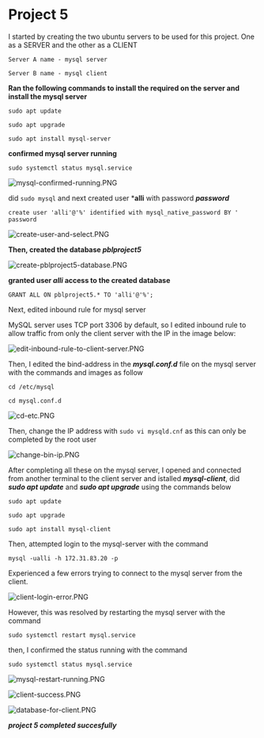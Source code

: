 # Project 5

I started by creating the two ubuntu servers to be used for this project. One as a SERVER and the other as a CLIENT

``Server A name - mysql server``

``Server B name - mysql client``

**Ran the following commands to install the required on the server and install the mysql server**

`sudo apt update`

`sudo apt upgrade`

`sudo apt install mysql-server`

**confirmed mysql server running**

`sudo systemctl status mysql.service`

![mysql-confirmed-running.PNG](./images/mysql-confirmed-running.PNG)

did `sudo mysql` and next created user ***alli** with password ***password***

`create user 'alli'@'%' identified with mysql_native_password BY '
password`


![create-user-and-select.PNG](./images/create-user-and-select.PNG)

**Then, created the database ***pblproject5*****

![create-pblproject5-database.PNG](./images/create-pblproject5-database.PNG)


**granted user ***alli*** access to the created database**


`GRANT ALL ON pblproject5.* TO 'alli'@'%';`



Next, edited inbound rule for mysql server

MySQL server uses TCP port 3306 by default, so I edited inbound rule to allow traffic from only the client server with the IP in the image below:

![edit-inbound-rule-to-client-server.PNG](./images/edit-inbound-rule-to-client-server.PNG)

Then, I edited the bind-address in the ***mysql.conf.d*** file on the mysql server with the commands and images as follow

`cd /etc/mysql`

`cd mysql.conf.d`

![cd-etc.PNG](./images/cd-etc.PNG)

Then, change the IP address with `sudo vi mysqld.cnf` as this can only be completed by the root user



![change-bin-ip.PNG](./images/change-bin-ip.PNG)

After completing all these on the mysql server, I opened and connected from another terminal to the client server and istalled ***mysql-client***, did ***sudo apt update*** and ***sudo apt upgrade*** using the commands below

`sudo apt update`

`sudo apt upgrade`

`sudo apt install mysql-client`

Then, attempted login to the mysql-server with the command 

`mysql -ualli -h 172.31.83.20 -p`

Experienced a few errors trying to connect to the mysql server from the client. 

![client-login-error.PNG](./images/client-login-error.PNG)


However, this was resolved by restarting the mysql server with the command

`sudo systemctl restart mysql.service`

then, I confirmed the status running with the command

 `sudo systemctl status mysql.service`

 ![mysql-restart-running.PNG](./images/mysql-restart-running.PNG)


![client-success.PNG](./images/client-success.PNG)



![database-for-client.PNG](./images/database-for-client.PNG)


***project 5 completed succesfully***

